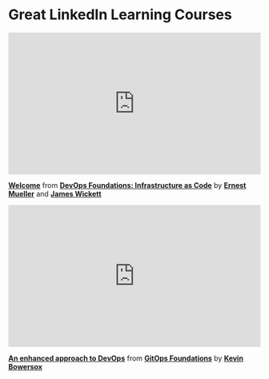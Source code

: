 <h1>Great LinkedIn Learning Courses</h1>

<div style="position:relative;height:0;padding-bottom:56.25%"><iframe width="640" height="360" src="https://www.linkedin.com/learning/embed/devops-foundations-infrastructure-as-code/welcome?autoplay=false&claim=AQFGUcB5urz37AAAAYeP2Fvteaz37CrfZj9A-MIrxIDCd1cZpG8xqJn632C6JH9D4t2N2xM3Q1Ul1tsXV4-vCN3BuqL8I6KEbs9Yxcy5BQY7SbwVcaEy4FQh5Lhy5gWbNBPBX8dOO0WTwp7JHCxmblHUiKvWGwks6hkfy-Jla6nFg9z4Uz7bC3uMiPv6g-nU7ptQv9LXF_zJt53G621ml9lZ8E0LtZv3Dq8ntfApOby7f_XAebt2hRYwx_0Hq0OvWSw5SJJdUK7K1GnP-f-tPympXwxpWVwiTWKrKbcc620nAU86NAgmI7rY_1qFyqTYfZ0dZ9wMcy89PYbpEVUIHEytV1EZYWAtVmOBORDv-otVRzWiswffU61T0Z_z1vu1NL8KY7X2TPiVDZggW9Uy-o6VDBMsWu6IdkNVcTW5K8RgoZ2nFObU44fzZreDkw34NAwNFjxMazLwxeH5WqGIMEjDrPRrCFGlinbKeFyysKXFxE8I2YhCaeOWj-Prml5x0yjTr7aS6ITFiJtEHWBW1HnjhIAmNkQNwyEzUcViLIdhXAbMfu34wW4lAYYd4scN85xGvA_e0XQJ5to7-LO0N4ZaVhy9st9ye3xosL37P7Re9dweoA70u-HmhrcbylO6f4Yd9_miw9PSBpirmFPO5NPa7F013gVQOwORv24nbKZqA-ZPQvm_Yx9uIWkpLIj-OxnFHaGnCEU2lOq8YccQO588GdYSRZN7R9j2HiCloa6hM25EW7Z7MNhQJrTK4gxWXZntmyygqbT15GJ3BxHNTVhKNg761VqnanrNxXwUxV3uNHyAX9WQTskw43_KLE5dDfTkIT7eZsta9Q-VMIKV8x-auFoZpjlgjEVhNMO40LJdPD70llB8Ng_z2dNTDZZOSYr4138Fzd0vW2DUAvSI4Nfe313EiyVefG_qr7BMIF5Lf_K-Zqq6Nvc9zOBrdcYlGkOTBm4jxBD5syfMJyUL7NiG8Nvu7j54EEBcs15q5LvhdmYqeIYCHOpKhfTn_ZKUdwdzn32Ls8uMujzGxPlBoWDafaC8d4KEm0ctUAPmmWyJWyQuDt6d9Cl6CI8jEzAh7lOt_qCRCx2QeCsryU-BxLIGeBYykhMY7SK11QvKEVt1jytwIfnUiSsz1ciNl6cO6wtRzKzdaLP_zwqZ2RkryY1I_Iw&lipi=urn%3Ali%3Apage%3Ad_learning_content%3BSLQBMrSHS1%2BNLgRiMw%2B48Q%3D%3D&licu" mozallowfullscreen="true" webkitallowfullscreen="true" allowfullscreen="true" frameborder="0" style="position:absolute;width:100%;height:100%;left:0"></iframe></div><p><strong><a href="https://www.linkedin.com/learning/devops-foundations-infrastructure-as-code/welcome?trk=embed_lil">Welcome</a></strong> from <strong><a href="https://www.linkedin.com/learning/devops-foundations-infrastructure-as-code?trk=embed_lil">DevOps Foundations: Infrastructure as Code</a></strong> by <strong><a href="https://www.linkedin.com/learning/instructors/ernest-mueller?trk=embed_lil">Ernest Mueller</a></strong> and <strong><a href="https://www.linkedin.com/learning/instructors/james-wickett?trk=embed_lil">James Wickett</a></strong></p>




<div style="position:relative;height:0;padding-bottom:56.25%"><iframe width="640" height="360" src="https://www.linkedin.com/learning/embed/gitops-foundations/an-enhanced-approach-to-devops?autoplay=false&claim=AQF0YL26eJppBwAAAYeQFSwMyOsUoAqGl36qW7fYLR5SVFRlf7HD3y9Rb_n8qX_pv5fBEKyomY3AMuaAySt4t_Fod5HqPx1w2qZAw0GvuvrB1TFv50-s25n3xTgmWtVcnWOVvnFpcQbO0SXZKDnBxG_JJ7c8tc1YyED9FEifSrB6SXwRzW9ICx3lV9Lqzha5Dr91_XDrUSbyvVDcPVSVbQJXIjKPszOqk74ATf87ms2okLgdmu4i6kOk4DoVP-U6OoUv_3A7pEGmyrxHOHzBG0hWRvbN5S0oAF1ZIxZhHqA9w0wRB-cJgBNU7Z47k0SS2f8HPWBYa9EoXtCPdfati4__wAvvwy1_ps0uQOeB7J81Kpa6mIzw_mpMZeSLjhwTsXW6D8s7sDagCS0LsHFIPJk-dOnqy7BO3ArpKb0GCL43pYZqRNXKpoGaWksiY7QuoeY4hXHaWAX_8uMLdgps2oCZafmoLtPtrzgiMsdemZFmObZ3yMdj6_eCwvSuAa6MMa96xP5bfBK-qgNejNj_tM_yoMGpFSRy4noJ0v_hsxWUtdGrHe3RucLiKqlPYMWyWyqxFyjDgmLNoBaf3WKaFdGc0y543J84xSMRkRM_umojjeObWdBwKmyubCwWApSWM8t4mpzPDS8briUpjaB_0KRpxl222oeitE4_Rkbf9nq306EcNluHj3xWCsFUsqHMBk-PsTnxHvYK2W9ZubrsBuy2G_nJxW3FACv2a0AWPXzbPtcWsrnV156jel8215E1bRgmER80r65QneaP9ARU8rqlbn9jl-mxcuU6IRaBfUNIaY-Sd-O3xhnuXNCrnoBus1F1-CGkR-ylXA3hryfgUrpaOUJ0FIueDY2gjN30P9XYIO0WSC_XHq6a5LmqiDEJcsejv7mgt9nmflPfa9Dow6mz-tdFtgFCwty3BWO_2wX9tiEqNsXY2HWLetp6UG0UPZj3lv55mIQ6-rRmdDomKofJXOgVroyXMGZwYjmtbjS1GfJLnsfw8ZYXBFErqZLe27bW1ckX2-Crx-bYZ94DghzG26WVD_P3CFveLIuOc_dJbBeiqVRvsh-nBQyMmiFTwZUno8W7k9VQ_-s4XUGS3Fi0w7_C4RXqnfKr7n9Bp915AIIYeY--rLeDOPPTgjpzhh24RWL5iji9KR-yg6jaEqkffnaT_rbmRdq5&lipi=urn%3Ali%3Apage%3Ad_learning_content%3BOqIcuT%2B5Si2Oji6p8KC6sg%3D%3D&licu" mozallowfullscreen="true" webkitallowfullscreen="true" allowfullscreen="true" frameborder="0" style="position:absolute;width:100%;height:100%;left:0"></iframe></div><p><strong><a href="https://www.linkedin.com/learning/gitops-foundations/an-enhanced-approach-to-devops?trk=embed_lil">An enhanced approach to DevOps</a></strong> from <strong><a href="https://www.linkedin.com/learning/gitops-foundations?trk=embed_lil">GitOps Foundations</a></strong> by <strong><a href="https://www.linkedin.com/learning/instructors/kevin-bowersox?trk=embed_lil">Kevin Bowersox</a></strong></p>